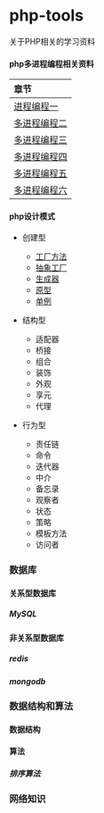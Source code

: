 # php-tools
关于PHP相关的学习资料

#### php多进程编程相关资料

|章节|
|:----|
|[进程编程一](./php/process/php-process.md)|
|[多进程编程二](./php/process/php-process2.md)|
|[多进程编程三](./php/process/php-process3.md)|
|[多进程编程四](./php/process/php-process4.md)|
|[多进程编程五](./php/process/php-process5.md)|
|[多进程编程六](./php/process/php-process6.md)|

#### php设计模式

* 创建型
  * [工厂方法](./php/design-patterns/creational-patterns/FactoryMethod.md)
  * [抽象工厂](./php/design-patterns/creational-patterns/abstract-factory.md)
  * [生成器](./php/design-patterns/creational-patterns/builder.md)
  * [原型](./php/design-patterns/creational-patterns/prototype.md)
  * [单例](./php/design-patterns/creational-patterns/singleton.md)

* 结构型
  * 适配器
  * 桥接
  * 组合
  * 装饰
  * 外观
  * 享元
  * 代理
  
* 行为型
  * 责任链
  * 命令
  * 迭代器
  * 中介
  * 备忘录
  * 观察者
  * 状态
  * 策略
  * 模板方法
  * 访问者

### 数据库

#### 关系型数据库

##### MySQL

#### 非关系型数据库

##### redis

##### mongodb

### 数据结构和算法

#### 数据结构

#### 算法

##### 排序算法

### 网络知识